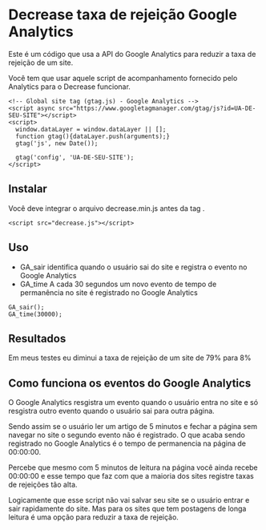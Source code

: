  
# Decrease taxa de rejeição Google Analytics

Este é um código que usa a API do Google Analytics para reduzir a taxa de rejeição de um site. 

Você tem que usar aquele script de acompanhamento fornecido pelo Analytics para o Decrease funcionar.

```
<!-- Global site tag (gtag.js) - Google Analytics -->
<script async src="https://www.googletagmanager.com/gtag/js?id=UA-DE-SEU-SITE"></script>
<script>
  window.dataLayer = window.dataLayer || [];
  function gtag(){dataLayer.push(arguments);}
  gtag('js', new Date());

  gtag('config', 'UA-DE-SEU-SITE');
</script>
```

## Instalar

Você deve integrar o arquivo decrease.min.js antes da tag </body>.
```
<script src="decrease.js"></script>
```
## Uso

- GA_sair identifica quando o usuário sai do site e registra o evento no Google Analytics
- GA_time A cada 30 segundos um novo evento de tempo de permanência no site é registrado no Google Analytics

```
GA_sair();
GA_time(30000);
```

## Resultados

Em meus testes eu diminui a taxa de rejeição de um site de 79% para 8% 

## Como funciona os eventos do Google Analytics

O Google Analytics resgistra um evento quando o usuário entra no site e só resgistra outro evento quando o usuário sai para outra página. 

Sendo assim se o usuário ler um artigo de 5 minutos e fechar a página sem navegar no site o segundo evento não é registrado. O que acaba sendo registrado no Google Analytics é o tempo de permanencia na página de 00:00:00. 

Percebe que mesmo com 5 minutos de leitura na página você ainda recebe 00:00:00 e esse tempo que faz com que a maioria dos sites registre taxas de rejeições tão alta.

Logicamente que esse script não vai salvar seu site se o usuário entrar e sair rapidamente do site. Mas para os sites que tem postagens de longa leitura é uma opção para reduzir a taxa de rejeição.
